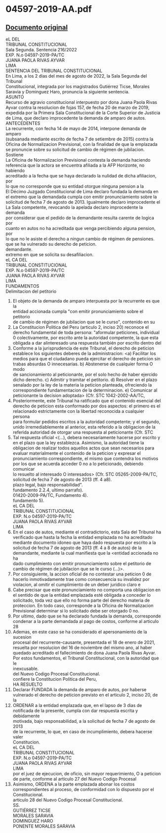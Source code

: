 
04597-2019-AA.pdf
=================
  
[Documento original](https://tc.gob.pe/jurisprudencia/2022/04597-2019-AA.pdf)  
---  
eL DEL  
TRIBUNAL CONSTITUCIONAL  
Sala Segunda. Sentencia 216/2022  
EXP. N.o 04597-2019-PA/TC  
JUANA PAOLA RIVAS AYVAR  
LIMA  
SENTENCIA DEL TRIBUNAL CONSTITUCIONAL  
En Lima, a los 2 dias del mes de agosto de 2022, la Sala Segunda del Tribunal  
Constitucional, integrada por los magistrados Gutiérrez Ticse, Morales  
Saravia y Dominguez Haro, pronuncia la siguiente sentencia.  
ASUNTO  
Recurso de agravio constitucional interpuesto por dona Juana Paola Rivas  
Ayvar contra la resolucion de fojas 157, de fecha 20 de marzo de 2019,  
expedida por la Primera Sala Constitucional de la Corte Superior de Justicia  
de Lima, que declaro improcedente la demanda de amparo de autos.  
ANTECEDENTES  
La recurrente, con fecha 14 de mayo de 2014, interpone demanda de amparo  
(subsanada mediante escrito de fecha 7 de setiembre de 2015) contra la  
Oficina de Normalizacion Previsional, con la finalidad de que la emplazada  
se pronuncie sobre su solicitud de cambio de régimen de jubilacion. Sostiene  
La Oficina de Normalizacion Previsional contesta la demanda haciendo  
referencia que la actora se encuentra afiliada a la AFP Horizonte, no habiendo  
acreditado a la fecha que se haya declarado la nulidad de dicha afiliacion, por  
lo que no corresponde que su entidad otorgue ninguna pension a la  
El Décimo Juzgado Constitucional de Lima declaro fundada la demanda en  
el extremo que la demandada cumpla con emitir pronunciamiento sobre la  
solicitud de fecha 7 de agosto de 2013. Igualmente declaro improcedente el  
La Sala competente, revocando la apelada declaro improcedente la demanda  
por considerar que el pedido de la demandante resulta carente de logica por  
cuanto en autos no ha acreditada que venga percibiendo alguna pension, por  
lo que no le asiste el derecho a ningun cambio de régimen de pensiones.  
que se ha vulnerado su derecho de peticion.  
demandante.  
extremo en que se solicita su desafiliacion.  
eL CA DEL  
TRIBUNAL CONSTITUCIONAL  
EXP. N.o 04597-2019-PA/TC  
JUANA PAOLA RIVAS AYVAR  
LIMA  
FUNDAMENTOS  
Delimitacion del petitorio  
1. El objeto de la demanda de amparo interpuesta por la recurrente es que la  
entidad accionada cumpla "con emitir pronunciamiento sobre el petitorio  
de cambio de régimen de jubilacion que se le curso", contenido en su  
2. La Constitucion Politica del Peru (articulo 2, inciso 20) reconoce el  
derecho fundamental de toda persona: "aformular peticiones, individual  
0 colectivamente, por escrito ante la autoridad competente, la que esta  
obligada a dar alinteresado una respuesta también por escrito dentro del  
3. Conforme a la jurisprudencia de este Tribunal, el derecho de peticion  
establece los siguientes deberes de la administracion: <a) Facilitar los  
medios para que el ciudadano pueda ejercitar el derecho de peticion sin  
trabas absurdas O innecesarias. b) Abstenerse de cualquier forma O modo  
de sancionamiento al peticionante, por el solo hecho de haber ejercido  
dicho derecho. c) Admitir y tramitar el petitorio. d) Resolver en el plazo  
senalado por la ley de la materia la peticion planteada, ofreciendo la  
correspondiente fundamentacion de la determinacion. e) Comunicar al  
peticionante la decision adoptada> (Cfr. STC 1042-2002-AA/TC,  
4. Posteriormente, este Tribunal ha ratificado que el contenido esencial del  
derecho de peticion esta conformado por dos aspectos: el primero es el  
relacionado estrictamente con la libertad reconocida a cualquier persona  
para formular pedidos escritos a la autoridad competente; y el segundo,  
unido irremediablemente al anterior, esta referido a la obligacion de la  
referida autoridad de otorgar una respuesta al peticionante (Cfr. STC  
5. Tal respuesta oficial <(...), debera necesariamente hacerse por escrito y  
en el plazo que la ley establezca. Asimismo, la autoridad tiene la  
obligacion de realizar todos aquellos actos que sean necesarios para  
evaluar materialmente el contenido de la peticion y expresar el  
pronunciamiento correspondiente, el mismo que contendra los motivos  
por los que se acuerda acceder 0 no a lo peticionado, debiendo comunicar  
lo resuelto al interesado O interesados> (Cfr. STC 05265-2009-PA/TC,  
solicitud de fecha 7 de agosto de 2013 (ff. 4 a8).  
plazo legal, bajo responsabilidad".  
fundamento 2.2.4, ultimo parrafo).  
01420-2009-PA/TC, Fundamento 4).  
fundamento 5).  
eL CA DEL  
TRIBUNAL CONSTITUCIONAL  
EXP. N.o 04597-2019-PA/TC  
JUANA PAOLA RIVAS AYVAR  
LIMA  
6. En el caso de autos, mediante el contradictorio, esta Sala del Tribunal ha  
verificado que hasta la fecha la entidad emplazada no ha acreditado  
mediante documento idoneo que haya dado respuesta por escrito a la  
solicitud de fecha 7 de agosto de 2013 (ff. 4 a 8 de autos) de la  
demandante, mediante la cual manifiesta que la <entidad accionada no ha  
dado cumplimiento con emitir pronunciamiento sobre el petitorio de  
cambio de régimen de jubilacion que se le curso (...)>.  
7. Por consiguiente, la accion oficial de no contestar una peticion 0 de  
hacerlo inmotivadamente trae como consecuencia su invalidez por  
violacion, al omitir el cumplimiento de un deber juridico claro e  
8. Cabe precisar que este pronunciamiento no comporta una obligacion en  
el sentido de que la entidad emplazada esté obligada a conceder lo  
solicitado, toda vez que ello no forma parte del derecho materia de  
proteccion. En todo caso, corresponde a la Oficina de Normalizacion  
Previsional determinar si lo solicitado debe ser otorgado 0 no.  
9. Por ultimo, dado que se ha declarado fundada la demanda, corresponde  
condenar a la parte demandada al pago de costos, conforme al articulo 28  
10. Ademas, en este caso se ha considerado el apersonamiento de la sucesion  
procesal del recurrente-causante, presentada el 18 de enero de 2021,  
resuelta por resolucion del 16 de noviembre del mismo ano, al haber  
quedado acreditado el fallecimiento de dona Juana Paola Rivas Ayvar.  
Por estos fundamentos, el Tribunal Constitucional, con la autoridad que le  
inexcusable.  
del Nuevo Codigo Procesal Constitucional.  
confiere la Constitucion Politica del Peru,  
HA RESUELTO  
1. Declarar FUNDADA la demanda de amparo de autos, por haberse  
vulnerado el derecho de peticion previsto en el articulo 2, inciso 20, de la  
2. ORDENAR a la entidad emplazada que, en el lapso de 3 dias de  
notificada de la presente, cumpla con dar respuesta escrita y debidamente  
motivada, bajo responsabilidad, a la solicitud de fecha 7 de agosto de 2013  
de la recurrente, lo que, en caso de incumplimiento, debera hacerse valer  
Constitucion.  
eL CA DEL  
TRIBUNAL CONSTITUCIONAL  
EXP. N.o 04597-2019-PA/TC  
JUANA PAOLA RIVAS AYVAR  
LIMA  
por el juez de ejecucion, de oficio, sin mayor requerimiento, O a peticion  
de parte, conforme al articulo 27 del Nuevo Codigo Procesal  
3. Asimismo, ORDENA a la parte emplazada abonar los costos  
correspondientes al proceso, de conformidad con lo dispuesto por el  
Constitucional.  
articulo 28 del Nuevo Codigo Procesal Constitucional.  
SS.  
GUTIÉRREZ TICSE  
MORALES SARAVIA  
DOMINGUEZ HARO  
PONENTE MORALES SARAVIA